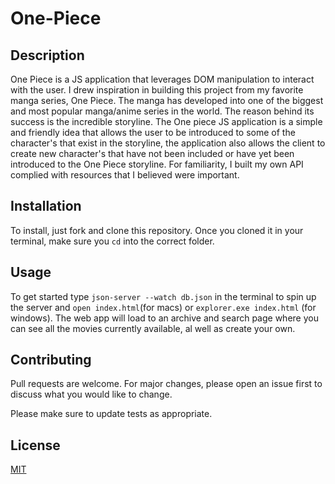 # One-Piece
## Description

One Piece is a JS application that leverages DOM manipulation to interact with the user. I drew inspiration in building this project from my favorite manga series, One Piece. The manga has developed into one of the biggest and most popular manga/anime series in the world. The reason behind its success is the incredible storyline. The One piece JS application is a simple and friendly idea that allows the user to be introduced to some of the character's that exist in the storyline, the application also allows the client to create new character's that have not been included or have yet been introduced to the One Piece storyline. For familiarity, I built my own API complied with resources that I believed were important. 
## Installation

To install, just fork and clone this repository. Once you cloned it in your terminal, make sure you `cd` into the correct folder.

## Usage

To get started type `json-server --watch db.json` in the terminal to spin up the server and `open index.html`(for macs) or `explorer.exe index.html` (for windows). The web app will load to an archive and search page where you can see all the movies currently available, al well as create your own.

## Contributing

Pull requests are welcome. For major changes, please open an issue first to discuss what you would like to change.

Please make sure to update tests as appropriate.

## License

[MIT](https://choosealicense.com/licenses/mit/)
